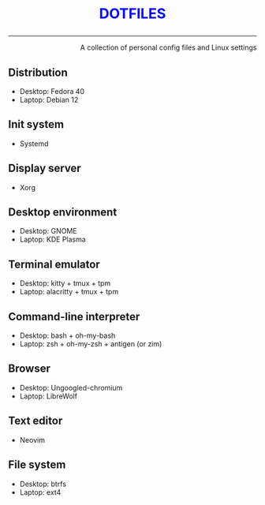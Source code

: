 
# <p style="text-align:center"><font color="blue">DOTFILES</p></font>

---

<p style="text-align:right">A collection of personal config files and Linux settings</p>

## Distribution

- Desktop: Fedora 40
- Laptop: Debian 12

## Init system

- Systemd

## Display server

- Xorg

## Desktop environment

- Desktop: GNOME
- Laptop: KDE Plasma

## Terminal emulator

- Desktop: kitty + tmux + tpm
- Laptop: alacritty + tmux + tpm

## Command-line interpreter 
- Desktop: bash + oh-my-bash
- Laptop: zsh + oh-my-zsh + antigen (or zim)

## Browser

- Desktop: Ungoogled-chromium
- Laptop: LibreWolf

## Text editor

- Neovim

## File system

- Desktop: btrfs
- Laptop: ext4

